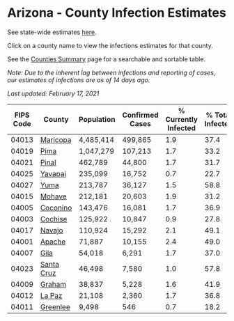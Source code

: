 # Arizona - County Infection Estimates

See state-wide estimates [here](/infections/us-az).

Click on a county name to view the infections estimates for that county.

See the [Counties Summary](/infections/summary-counties) page for a searchable and sortable table.

*Note: Due to the inherent lag between infections and reporting of cases, our estimates of infections are as of 14 days ago.*

*Last updated: February 17, 2021*

|   FIPS Code |                   County |   Population |   Confirmed Cases |   % Currently Infected |   % Total Infected |
|-------------|--------------------------|--------------|-------------------|------------------------|--------------------|
|       04013 |     [Maricopa](maricopa) |    4,485,414 |           499,865 |                    1.9 |               37.4 |
|       04019 |             [Pima](pima) |    1,047,279 |           107,213 |                    1.7 |               33.2 |
|       04021 |           [Pinal](pinal) |      462,789 |            44,800 |                    1.7 |               31.7 |
|       04025 |       [Yavapai](yavapai) |      235,099 |            16,752 |                    0.7 |               22.7 |
|       04027 |             [Yuma](yuma) |      213,787 |            36,127 |                    1.5 |               58.8 |
|       04015 |         [Mohave](mohave) |      212,181 |            20,603 |                    1.9 |               31.2 |
|       04005 |     [Coconino](coconino) |      143,476 |            16,081 |                    1.7 |               36.9 |
|       04003 |       [Cochise](cochise) |      125,922 |            10,847 |                    0.9 |               27.8 |
|       04017 |         [Navajo](navajo) |      110,924 |            15,292 |                    2.1 |               49.1 |
|       04001 |         [Apache](apache) |       71,887 |            10,155 |                    2.4 |               49.0 |
|       04007 |             [Gila](gila) |       54,018 |             6,291 |                    1.7 |               37.0 |
|       04023 | [Santa Cruz](santa-cruz) |       46,498 |             7,580 |                    1.0 |               57.8 |
|       04009 |         [Graham](graham) |       38,837 |             5,228 |                    1.6 |               41.9 |
|       04012 |         [La Paz](la-paz) |       21,108 |             2,360 |                    1.7 |               36.8 |
|       04011 |     [Greenlee](greenlee) |        9,498 |               546 |                    0.7 |               18.2 |